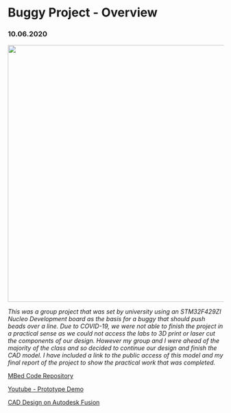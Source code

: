 <h1> Buggy Project - Overview </h1>

<h3> 10.06.2020 </h3>

<img src="https://lh3.googleusercontent.com/fn1Qh5fxOPcVesvxBxg37XGEw-qJM5_48cHyiaQIGVSOIQztI7O2Nyq1wyciPlv4PiSKGzWEp9C7Z0mWauE7-OB2d9p8ybJXV-Tq-Dsd4WmuqtoIy_lifTNV6PpVpLdVS1E3lZJ4jhXWQICGfuGaLfdnzN6_iNZvjoDez431lj85kBceCp3OxLxIMcJg4zHY6qAjYmoXs_N4HYaCNVxS-0OU4zl0n-NCrW2-SqRDGuP3YMtUA9ZkeFEYF690nILCyHrwVBShTllj7OxQQ8NYlncWN8ytw-SRSskqjndSDy7ZNrB1kDNlylRgH0ATEhgjv-CXRBX9u2IELslNvV4k0Ar5qy_Dk-mnSXDmNvxMGkqTkb2Wezr5LOMd2jfwGkipfbtE-cpggLEPCvOkhPd5KAUXeSa-bQOIMQRd4iFouw5ws7h3qocyhBqJg8wJty_0L9fNsVqS7FrQcT1U-13eB3M85qcmyyO29YZUK5BiJg_WaNm9307M1Hs9jd1lVNpngWzH3bGBYjSLPCQCWi4OtIDRKnjO2PIy3yn3Fy1T165-7Q_cw7OaZY2BUmPgicyGf2tj8PMYg1GVCXH0cyDNnn2JwyDXOO2A8XTaajF995gtyUaapVfy6MiKVAEzJ0r_3DhRYM_WEF_CH0eHfFffVRI1DV-WkiO_FUC0lFKmPCkqsW6rxATu0YsRMgSnTA=w718-h482-no?authuser=0" width="600">

*This was a group project that was set by university using an STM32F429ZI Nucleo
Development board as the basis for a buggy that should push beads over a line. Due to
COVID-19, we were not able to finish the project in a practical sense as we could not access
the labs to 3D print or laser cut the components of our design. However my group and I
were ahead of the majority of the class and so decided to continue our design and finish
the CAD model. I have included a link to the public access of this model and my final report
of the project to show the practical work that was completed.*

[MBed Code Repository](https://jaffacat@os.mbed.com/users/jaffacat/code/BuggyDesign/)

[Youtube - Prototype Demo](https://www.youtube.com/watch?v=dmspv1YI-D4&feature=youtu.be)

[CAD Design on Autodesk Fusion](https://students5859.autodesk360.com/g/shares/SH56a43QTfd62c1cd968c333b426d042c16f)

